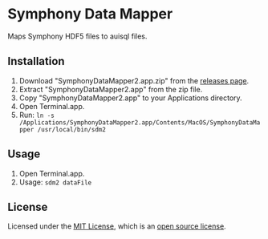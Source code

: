 # Symphony Data Mapper

Maps Symphony HDF5 files to auisql files.

## Installation

1. Download "SymphonyDataMapper2.app.zip" from the [releases page](https://github.com/Symphony-DAS/symphony-data-mapper/releases).
1. Extract "SymphonyDataMapper2.app" from the zip file.
1. Copy "SymphonyDataMapper2.app" to your Applications directory.
1. Open Terminal.app.
1. Run: `ln -s /Applications/SymphonyDataMapper2.app/Contents/MacOS/SymphonyDataMapper /usr/local/bin/sdm2`

## Usage

1. Open Terminal.app.
1. Usage: `sdm2 dataFile`

## License

Licensed under the [MIT License](https://opensource.org/licenses/MIT), which is an [open source license](https://opensource.org/docs/osd).
